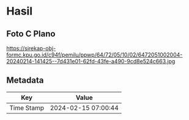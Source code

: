 # Hasil

## Foto C Plano

https://sirekap-obj-formc.kpu.go.id/c94f/pemilu/ppwp/64/72/05/10/02/6472051002004-20240214-141425--7d431e01-62fd-43fe-a490-9cd8e524c663.jpg


## Metadata

| Key        | Value               |
| ---------- | ------------------- |
| Time Stamp | 2024-02-15 07:00:44 |



